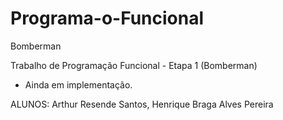 # Programa-o-Funcional
Bomberman

Trabalho de Programação Funcional - Etapa 1 (Bomberman)
* Ainda em implementação.


ALUNOS: Arthur Resende Santos, Henrique Braga Alves Pereira  
